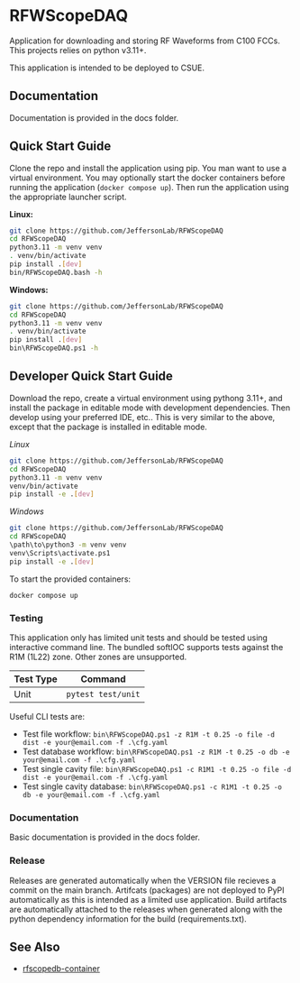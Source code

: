 # RFWScopeDAQ
Application for downloading and storing RF Waveforms from C100 FCCs.  This projects relies on python v3.11+.

This application is intended to be deployed to CSUE.

## Documentation
Documentation is provided in the docs folder.

## Quick Start Guide
Clone the repo and install the application using pip.  You man want to use a virtual environment.  You may optionally
start the docker containers before running the application (`docker compose up`).  Then run the application using the
appropriate launcher script.

**Linux:**
```bash
git clone https://github.com/JeffersonLab/RFWScopeDAQ
cd RFWScopeDAQ
python3.11 -m venv venv
. venv/bin/activate
pip install .[dev]
bin/RFWScopeDAQ.bash -h
```

**Windows:**
```bash
git clone https://github.com/JeffersonLab/RFWScopeDAQ
cd RFWScopeDAQ
python3.11 -m venv venv
. venv/bin/activate
pip install .[dev]
bin\RFWScopeDAQ.ps1 -h
```

 ## Developer Quick Start Guide
Download the repo, create a virtual environment using pythong 3.11+, and install the package in editable mode with 
development dependencies.  Then develop using your preferred IDE, etc..  This is very similar to the above, except that 
the package is installed in editable mode.

*Linux*
```bash
git clone https://github.com/JeffersonLab/RFWScopeDAQ
cd RFWScopeDAQ
python3.11 -m venv venv
venv/bin/activate
pip install -e .[dev]
```

*Windows*
```bash
git clone https://github.com/JeffersonLab/RFWScopeDAQ
cd RFWScopeDAQ
\path\to\python3 -m venv venv
venv\Scripts\activate.ps1
pip install -e .[dev]
```

To start the provided containers:
```
docker compose up
```

### Testing
This application only has limited unit tests and should be tested using interactive command line.  The bundled softIOC
supports tests against the R1M (1L22) zone.  Other zones are unsupported. 

| Test Type          | Command                                  |
|--------------------|------------------------------------------|
| Unit               | `pytest test/unit`                       |

Useful CLI tests are:
- Test file workflow: `bin\RFWScopeDAQ.ps1 -z R1M -t 0.25 -o file -d dist -e your@email.com -f .\cfg.yaml`
- Test database workflow: `bin\RFWScopeDAQ.ps1 -z R1M -t 0.25 -o db -e your@email.com -f .\cfg.yaml`
- Test single cavity file: `bin\RFWScopeDAQ.ps1 -c R1M1 -t 0.25 -o file -d dist -e your@email.com -f .\cfg.yaml`
- Test single cavity database: `bin\RFWScopeDAQ.ps1 -c R1M1 -t 0.25 -o db -e your@email.com -f .\cfg.yaml`


### Documentation
Basic documentation is provided in the docs folder.

### Release
Releases are generated automatically when the VERSION file recieves a commit on the main branch.  Artifcats (packages) are not deployed to PyPI automatically as this is intended as a limited use application.  Build artifacts are automatically attached to the releases when generated along with the python dependency information for the build (requirements.txt).

## See Also
- [rfscopedb-container](https://github.com/JeffersonLab/rfscopedb-container)
